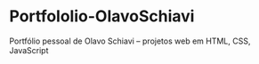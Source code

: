 # Portfololio-OlavoSchiavi
Portfólio pessoal de Olavo Schiavi – projetos web em HTML, CSS, JavaScript
